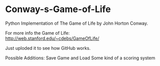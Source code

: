 # Conway-s-Game-of-Life
Python Implementation of The Game of Life by John Horton Conway. 

For more info the Game of Life: http://web.stanford.edu/~cdebs/GameOfLife/

Just uploded it to see how GitHub works.

Possible Additions:
  Save Game and Load
  Some kind of a scoring system
